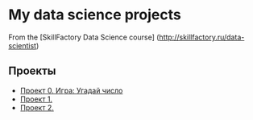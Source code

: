 # My data science projects
From the [SkillFactory Data Science course] (http://skillfactory.ru/data-scientist)

## Проекты 

* [Проект 0. Игра: Угадай число](https://github.com/anastasiya-saukova/sf_data_science/tree/main/project_0)
* [Проект 1.]()
* [Проект 2.]()
